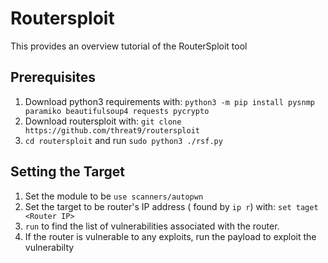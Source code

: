 # Routersploit
This provides an overview tutorial of the RouterSploit tool

## Prerequisites
1. Download python3 requirements with:  ``python3 -m pip install pysnmp paramiko beautifulsoup4 requests pycrypto``
2. Download routersploit with: ``git clone https://github.com/threat9/routersploit``
3. ``cd routersploit`` and run ``sudo python3 ./rsf.py``

## Setting the Target
1. Set the module to be ``use scanners/autopwn``
2. Set the target to be router's IP address ( found by ``ip r``) with: ``set taget <Router IP>``
3. ``run`` to find the list of vulnerabilities associated with the router.
4. If the router is vulnerable to any exploits, run the payload to exploit the vulnerabilty
